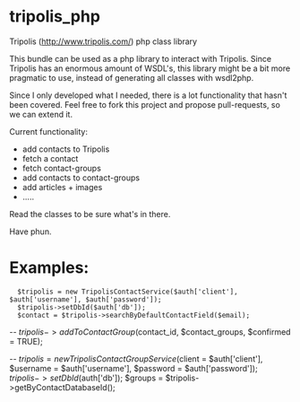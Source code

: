 # tripolis_php
Tripolis (http://www.tripolis.com/) php class library

This bundle can be used as a php library to interact with Tripolis.
Since Tripolis has an enormous amount of WSDL's, this library might be a bit more pragmatic to use, instead of generating all classes with wsdl2php.

Since I only developed what I needed, there is a lot functionality that hasn't been covered.
Feel free to fork this project and propose pull-requests, so we can extend it.

Current functionality:
 - add contacts to Tripolis
 - fetch a contact
 - fetch contact-groups
 - add contacts to contact-groups
 - add articles + images
 - .....
 
 Read the classes to be sure what's in there.
 
 Have phun.
 
# Examples:

      $tripolis = new TripolisContactService($auth['client'], $auth['username'], $auth['password']);
      $tripolis->setDbId($auth['db']);
      $contact = $tripolis->searchByDefaultContactField($email);
--
      $tripolis->addToContactGroup($contact_id, $contact_groups, $confirmed = TRUE);

--
      $tripolis = new TripolisContactGroupService($client = $auth['client'], $username = $auth['username'], $password = $auth['password']);
      $tripolis->setDbId($auth['db']);
      $groups = $tripolis->getByContactDatabaseId();
